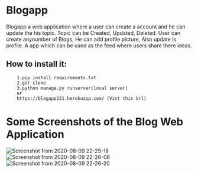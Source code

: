 # Blogapp
  Blogapp a web application where a user can create a account and he can update the his topic. Topic can be Created, Updated, Deleted. User can create anynumber of   Blogs, He can add profile picture, Also update is profile. A app which can be used as the feed where users share there ideas.
  
## How to install it:
  ```
      1.pip install requirements.txt
      2.git clone 
      3.python manage.py runserver(local server)
      or
      https://blogapp221.herokuapp.com/ (Vist this Url)
  ```
# Some Screenshots of the Blog Web Application
  ![Screenshot from 2020-08-09 22-25-18](https://user-images.githubusercontent.com/13889409/89737806-b204e600-da91-11ea-83cf-3d5eebec5576.png)
  ![Screenshot from 2020-08-09 22-26-06](https://user-images.githubusercontent.com/13889409/89737807-b4674000-da91-11ea-9f33-99b8f38f109d.png)
  ![Screenshot from 2020-08-09 22-26-20](https://user-images.githubusercontent.com/13889409/89737810-b5986d00-da91-11ea-8a6b-56d2673b7ab7.png)
